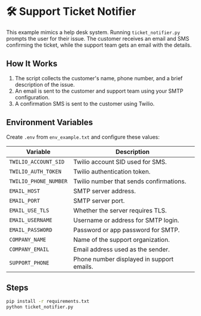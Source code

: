 # 🛠️ Support Ticket Notifier

This example mimics a help desk system. Running `ticket_notifier.py` prompts the user for their issue. The customer receives an email and SMS confirming the ticket, while the support team gets an email with the details.

## How It Works
1. The script collects the customer's name, phone number, and a brief description of the issue.
2. An email is sent to the customer and support team using your SMTP configuration.
3. A confirmation SMS is sent to the customer using Twilio.

## Environment Variables
Create `.env` from `env_example.txt` and configure these values:

| Variable | Description |
|----------|-------------|
| `TWILIO_ACCOUNT_SID` | Twilio account SID used for SMS. |
| `TWILIO_AUTH_TOKEN` | Twilio authentication token. |
| `TWILIO_PHONE_NUMBER` | Twilio number that sends confirmations. |
| `EMAIL_HOST` | SMTP server address. |
| `EMAIL_PORT` | SMTP server port. |
| `EMAIL_USE_TLS` | Whether the server requires TLS. |
| `EMAIL_USERNAME` | Username or address for SMTP login. |
| `EMAIL_PASSWORD` | Password or app password for SMTP. |
| `COMPANY_NAME` | Name of the support organization. |
| `COMPANY_EMAIL` | Email address used as the sender. |
| `SUPPORT_PHONE` | Phone number displayed in support emails. |

## Steps
```bash
pip install -r requirements.txt
python ticket_notifier.py
```
